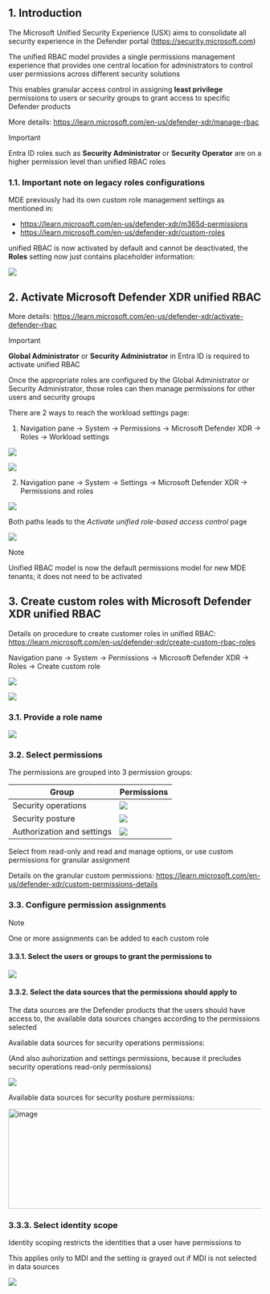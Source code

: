 ## 1. Introduction

The Microsoft Unified Security Experience (USX) aims to consolidate all security experience in the Defender portal (https://security.microsoft.com)

The unified RBAC model provides a single permissions management experience that provides one central location for administrators to control user permissions across different security solutions

This enables granular access control in assigning **least privilege** permissions to users or security groups to grant access to specific Defender products

More details: https://learn.microsoft.com/en-us/defender-xdr/manage-rbac

> [!Important]
>
> Entra ID roles such as **Security Administrator** or **Security Operator** are on a higher permission level than unified RBAC roles

### 1.1. Important note on legacy roles configurations

MDE previously had its own custom role management settings as mentioned in:
- https://learn.microsoft.com/en-us/defender-xdr/m365d-permissions
- https://learn.microsoft.com/en-us/defender-xdr/custom-roles

unified RBAC is now activated by default and cannot be deactivated, the **Roles** setting now just contains placeholder information:

![](https://github.com/user-attachments/assets/40465799-832c-4198-81d5-8a0525c6b826)


## 2. Activate Microsoft Defender XDR unified RBAC

More details: https://learn.microsoft.com/en-us/defender-xdr/activate-defender-rbac

> [!Important]
>
> **Global Administrator** or **Security Administrator** in Entra ID is required to activate unified RBAC
>
> Once the appropriate roles are configured by the Global Administrator or Security Administrator, those roles can then manage permissions for other users and security groups

There are 2 ways to reach the workload settings page:

1. Navigation pane → System → Permissions → Microsoft Defender XDR → Roles → Workload settings

![](https://github.com/user-attachments/assets/c8eb6ea2-e069-4588-afbd-7a5d96dfeb15)

![](https://github.com/user-attachments/assets/41270a6d-f5a0-401d-b487-706925e4bd09)

2. Navigation pane → System → Settings → Microsoft Defender XDR → Permissions and roles

![](https://github.com/user-attachments/assets/acb6831b-d877-477b-ae84-98d9c5e54926)

Both paths leads to the _Activate unified role-based access control_ page

![](https://github.com/user-attachments/assets/8660037b-9232-4133-a66f-0ef1b83bc54a)

> [!Note]
> 
> Unified RBAC model is now the default permissions model for new MDE tenants; it does not need to be activated

## 3. Create custom roles with Microsoft Defender XDR unified RBAC

Details on procedure to create customer roles in unified RBAC: https://learn.microsoft.com/en-us/defender-xdr/create-custom-rbac-roles

Navigation pane → System → Permissions → Microsoft Defender XDR → Roles → Create custom role

![](https://github.com/user-attachments/assets/c8eb6ea2-e069-4588-afbd-7a5d96dfeb15)

![](https://github.com/user-attachments/assets/41270a6d-f5a0-401d-b487-706925e4bd09)

### 3.1. Provide a role name

![](https://github.com/user-attachments/assets/4bab3463-a894-46b6-b343-25ba71a2265f)

### 3.2. Select permissions

The permissions are grouped into 3 permission groups:

|Group|Permissions|
|---|---|
|Security operations|![](https://github.com/user-attachments/assets/ed440ef4-a283-4d8d-b22b-cb7f623e03bd)|
|Security posture|![](https://github.com/user-attachments/assets/859fe486-1d63-42f4-b43a-f0ac755125ad)|
|Authorization and settings|![](https://github.com/user-attachments/assets/b310c3d6-99be-47ea-a34b-1c7f199347bd)|

Select from read-only and read and manage options, or use custom permissions for granular assignment

Details on the granular custom permissions: https://learn.microsoft.com/en-us/defender-xdr/custom-permissions-details

### 3.3. Configure permission assignments

> [!Note]
>
> One or more assignments can be added to each custom role

#### 3.3.1. Select the users or groups to grant the permissions to

![](https://github.com/user-attachments/assets/05a58c6a-b765-4a4d-b862-1c27ee4971ab)

#### 3.3.2. Select the data sources that the permissions should apply to

The data sources are the Defender products that the users should have access to, the available data sources changes according to the permissions selected

Available data sources for security operations permissions:

(And also auhorization and settings permissions, because it precludes security operations read-only permissions)

![](https://github.com/user-attachments/assets/b423316a-4bc7-4742-9161-29aeaf4986e8)

Available data sources for security posture permissions:

<img width="644" height="199" alt="image" src="https://github.com/user-attachments/assets/15d33ea7-3ad2-42a7-86dc-ce0b7077509b" />

### 3.3.3. Select identity scope

Identity scoping restricts the identities that a user have permissions to

This applies only to MDI and the setting is grayed out if MDI is not selected in data sources

![](https://github.com/user-attachments/assets/3f3ce891-7c5a-43b3-a5f2-4cb1ad27cc0e)

